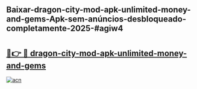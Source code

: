 ## Baixar-dragon-city-mod-apk-unlimited-money-and-gems-Apk-sem-anúncios-desbloqueado-completamente-2025-#agiw4

# <h2><a href="https://ainizakaria.my?title=dragon-city-mod-apk-unlimited-money-and-gems&ref=20M">🔗👉 🔴 dragon-city-mod-apk-unlimited-money-and-gems</a></h2>

[![acn](https://github.com/user-attachments/assets/0f9c940e-d8b0-45ae-aac7-cd30a18b3e1c)](https://ainizakaria.my?title=dragon-city-mod-apk-unlimited-money-and-gems&ref=20M)


